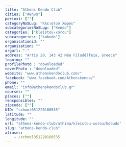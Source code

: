 ```yaml
---
title: "Athens Kendo Club"
cities: ["Αθήνα"]
perioxi: [""]
categoryNoSLug: "Κλειστού Χώρου"
subcategoriesNoSLug: ["Kendo"]
categories: ["kleistou-xorou"]
subcategories: ["kobudo"]
organisationid: ""
organisation: ""
orgurl: "-"
address: "Artis 20, 143 42 Néa Filadélfeia, Greece"
logoimg: ""
profilePhoto : "downloaded"
coverPhoto : "downloaded"
website: "www.athenskendoclub.com/"
facebook: "www.facebook.com/Athenskendo/"
phone: ""
email: "info@athenskendoclub.gr"
courses: ""
places: [""]
rensponsibles: ""
zipcode: [""]
UID: "school051220180535"
latitude: ""
longitude: ""
url: "athens-kendo-club/athina/kleistou-xorou/kobudo"
slug: "athens-kendo-club"
aliases:
    - /school051220180535
---
```





